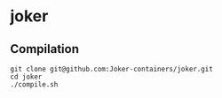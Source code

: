 # joker

## Compilation
```shell
git clone git@github.com:Joker-containers/joker.git
cd joker
./compile.sh
```
